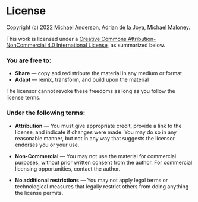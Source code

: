 # License

Copyright (c) 2022 [Michael Anderson](mailto:mea106@georgetown.edu), [Adrian de la Joya](mailto:ad1592@georgetown.edu), [Michael Maloney](mailto:mpm319@georgetown.edu).

This work is licensed under a [Creative Commons Attribution-NonCommercial 4.0 International License](http://creativecommons.org/licenses/by-nc/4.0/), as summarized below.


### You are free to:

  + **Share** — copy and redistribute the material in any medium or format
  + **Adapt** — remix, transform, and build upon the material

The licensor cannot revoke these freedoms as long as you follow the license terms.

### Under the following terms:

  + **Attribution** — You must give appropriate credit, provide a link to the license, and indicate if changes were made. You may do so in any reasonable manner, but not in any way that suggests the licensor endorses you or your use.

  + **Non-Commercial** — You may not use the material for commercial purposes, without prior written consent from the author. For commercial licensing opportunities, contact the author.

  + **No additional restrictions** — You may not apply legal terms or technological measures that legally restrict others from doing anything the license permits.